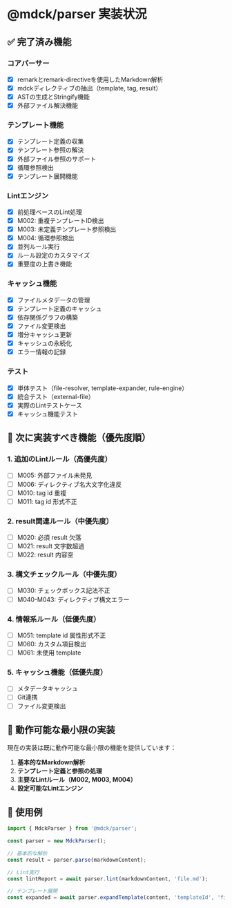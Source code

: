 # @mdck/parser 実装状況

## ✅ 完了済み機能

### コアパーサー
- [x] remarkとremark-directiveを使用したMarkdown解析
- [x] mdckディレクティブの抽出（template, tag, result）
- [x] ASTの生成とStringify機能
- [x] 外部ファイル解決機能

### テンプレート機能
- [x] テンプレート定義の収集
- [x] テンプレート参照の解決
- [x] 外部ファイル参照のサポート
- [x] 循環参照検出
- [x] テンプレート展開機能

### Lintエンジン
- [x] 前処理ベースのLint処理
- [x] M002: 重複テンプレートID検出
- [x] M003: 未定義テンプレート参照検出
- [x] M004: 循環参照検出
- [x] 並列ルール実行
- [x] ルール設定のカスタマイズ
- [x] 重要度の上書き機能

### キャッシュ機能
- [x] ファイルメタデータの管理
- [x] テンプレート定義のキャッシュ
- [x] 依存関係グラフの構築
- [x] ファイル変更検出
- [x] 増分キャッシュ更新
- [x] キャッシュの永続化
- [x] エラー情報の記録

### テスト
- [x] 単体テスト（file-resolver, template-expander, rule-engine）
- [x] 統合テスト（external-file）
- [x] 実際のLintテストケース
- [x] キャッシュ機能テスト

## 🚧 次に実装すべき機能（優先度順）

### 1. 追加のLintルール（高優先度）
- [ ] M005: 外部ファイル未発見
- [ ] M006: ディレクティブ名大文字化違反
- [ ] M010: tag id 重複
- [ ] M011: tag id 形式不正

### 2. result関連ルール（中優先度）
- [ ] M020: 必須 result 欠落
- [ ] M021: result 文字数超過
- [ ] M022: result 内容空

### 3. 構文チェックルール（中優先度）
- [ ] M030: チェックボックス記法不正
- [ ] M040-M043: ディレクティブ構文エラー

### 4. 情報系ルール（低優先度）
- [ ] M051: template id 属性形式不正
- [ ] M060: カスタム項目検出
- [ ] M061: 未使用 template

### 5. キャッシュ機能（低優先度）
- [ ] メタデータキャッシュ
- [ ] Git連携
- [ ] ファイル変更検出

## 🎯 動作可能な最小限の実装

現在の実装は既に動作可能な最小限の機能を提供しています：

1. **基本的なMarkdown解析**
2. **テンプレート定義と参照の処理**
3. **主要なLintルール（M002, M003, M004）**
4. **設定可能なLintエンジン**

## 📝 使用例

```typescript
import { MdckParser } from '@mdck/parser';

const parser = new MdckParser();

// 基本的な解析
const result = parser.parse(markdownContent);

// Lint実行
const lintReport = await parser.lint(markdownContent, 'file.md');

// テンプレート展開
const expanded = await parser.expandTemplate(content, 'templateId', 'file.md');
```